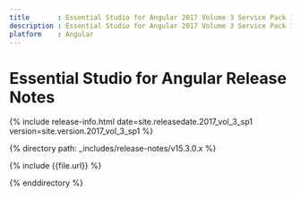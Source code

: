 ```yaml
---
title 		: Essential Studio for Angular 2017 Volume 3 Service Pack 1 Release Notes
description : Essential Studio for Angular 2017 Volume 3 Service Pack 1 Release Notes
platform 	: Angular
---
```


# Essential Studio for Angular Release Notes

{% include release-info.html date=site.releasedate.2017_vol_3_sp1 version=site.version.2017_vol_3_sp1 %} 

{% directory path: _includes/release-notes/v15.3.0.x %}

{% include {{file.url}} %}

{% enddirectory %}